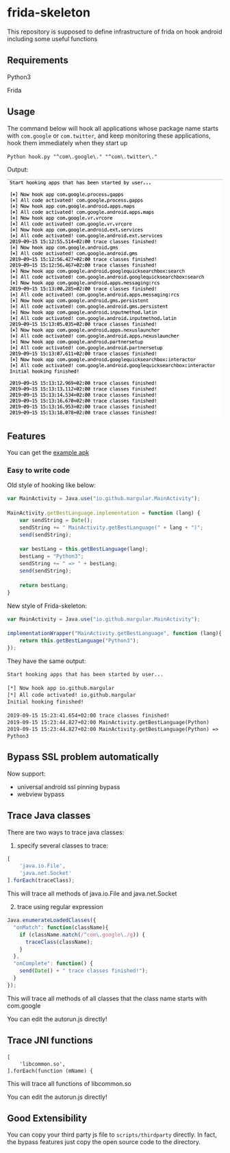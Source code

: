 # frida-skeleton
This repository is supposed to define infrastructure of frida on hook android including some useful functions



## Requirements

Python3

Frida



## Usage

The command below will hook all applications whose package name starts with `com.google` or `com.twitter`, and keep monitoring these applications, hook them immediately when they start up

`Python hook.py "^com\.google\." "^com\.twitter\."`



Output:

![](./assets/output.png)



## Features

You can get the [example apk](https://github.com/Margular/frida-skeleton/releases)

### Easy to write code

Old style of hooking like below:

```javascript
var MainActivity = Java.use("io.github.margular.MainActivity");

MainActivity.getBestLanguage.implementation = function (lang) {
    var sendString = Date();
    sendString += " MainActivity.getBestLanguage(" + lang + ")";
    send(sendString);

    var bestLang = this.getBestLanguage(lang);
    bestLang = "Python3";
    sendString += " => " + bestLang;
    send(sendString);

    return bestLang;
}
```



New style of Frida-skeleton:

```javascript
var MainActivity = Java.use("io.github.margular.MainActivity");

implementationWrapper("MainActivity.getBestLanguage", function (lang){
    return this.getBestLanguage("Python3");
});
```



They have the same output:

```
Start hooking apps that has been started by user...

[*] Now hook app io.github.margular
[*] All code activated! io.github.margular
Initial hooking finished!

2019-09-15 15:23:41.654+02:00 trace classes finished!
2019-09-15 15:23:44.827+02:00 MainActivity.getBestLanguage(Python)
2019-09-15 15:23:44.827+02:00 MainActivity.getBestLanguage(Python) => Python3
```



## Bypass SSL problem automatically

Now support:

* universal android ssl pinning bypass
* webview bypass



## Trace Java classes

There are two ways to trace java classes:

1. specify several classes to trace:

```javascript
[
	'java.io.File',
	'java.net.Socket'
].forEach(traceClass);
```

This will trace all methods of java.io.File and java.net.Socket



2. trace using regular expression

```javascript
Java.enumerateLoadedClasses({
  "onMatch": function(className){
    if (className.match(/^com\.google\./g)) {
      traceClass(className);
    }
  },
  "onComplete": function() {
    send(Date() + " trace classes finished!");
  }
});
```

This will trace all methods of all classes that the class name starts with com.google



You can edit the autorun.js directly!



## Trace JNI functions

```
[
	'libcommon.so',
].forEach(function (mName) {
```



This will trace all functions of libcommon.so



You can edit the autorun.js directly!



## Good Extensibility

You can copy your third party js file to `scripts/thirdparty` directly. In fact, the bypass features just copy the open source code to the directory.

